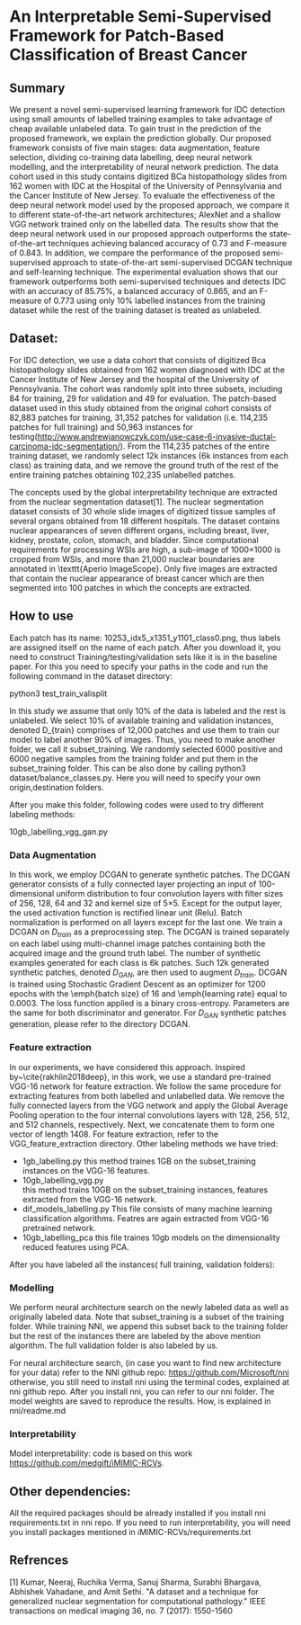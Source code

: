 # An Interpretable Semi-Supervised Framework for Patch-Based Classification of Breast Cancer

## Summary

We present a novel semi-supervised learning framework for IDC detection using small amounts of labelled training examples to take advantage of cheap available unlabeled data. To gain trust in the prediction of the proposed framework, we explain the prediction globally. Our proposed framework consists of five main stages: data augmentation, feature selection, dividing co-training data labelling, deep neural network modelling, and the interpretability of neural network prediction. The data cohort used in this study contains digitized BCa histopathology slides from 162 women with IDC at the Hospital of the University of Pennsylvania and the Cancer Institute of New Jersey. To evaluate the effectiveness of the deep neural network model used by the proposed approach, we compare it to different state-of-the-art network architectures; AlexNet and a shallow VGG network trained only on the labelled data. The results show that the deep neural network used in our proposed approach outperforms the state-of-the-art techniques achieving balanced accuracy of 0.73 and F-measure of 0.843. In addition, we compare the performance of the proposed semi-supervised approach to state-of-the-art semi-supervised DCGAN technique and self-learning technique. The experimental evaluation shows that our framework outperforms both semi-supervised techniques and detects IDC with an accuracy of 85.75\%, a balanced accuracy of 0.865, and an F-measure of 0.773 using only 10\% labelled instances from the training dataset while the rest of the training dataset is treated as unlabeled.

## Dataset:
For IDC detection, we use a data cohort that consists of digitized Bca histopathology slides obtained from 162 women diagnosed with IDC at the Cancer Institute of New Jersey and the hospital of the University of Pennsylvania. The cohort was randomly split into three subsets, including 84 for training, 29 for validation and 49 for evaluation. The patch-based dataset used in this study obtained from the original cohort consists of 82,883 patches for training, 31,352 patches for validation (i.e. 114,235 patches for full training) and 50,963 instances for testing(http://www.andrewjanowczyk.com/use-case-6-invasive-ductal-carcinoma-idc-segmentation/). From the 114,235 patches of the entire training dataset, we randomly select 12k instances (6k instances from each class) as training data, and we remove the ground truth of the rest of the entire training patches obtaining 102,235 unlabelled patches. 

The concepts used by the global interpretability technique are extracted from the nuclear segmentation dataset[1]. The nuclear segmentation dataset consists of 30 whole slide images of digitized tissue samples of several organs obtained from 18 different hospitals. The dataset contains nuclear appearances of seven different organs, including breast, liver, kidney, prostate, colon, stomach, and bladder. Since computational requirements for processing WSIs are high, a sub-image of 1000$\times$1000 is cropped from WSIs, and more than 21,000 nuclear boundaries are annotated in \texttt{Aperio ImageScope}. Only five images are extracted that contain the nuclear appearance of breast cancer which are then segmented into 100 patches in which the concepts are extracted.

## How to use 
Each patch has its name: 10253_idx5_x1351_y1101_class0.png, thus labels are assigned itself on the name 
of each patch. After you download it, you need to construct Training/testing/validation sets like it is in the baseline 
paper. For this you need to specify your paths in the code and run the following command in the dataset 
directory:
 
python3 test_train_valisplit



In this study we assume that only 10% of the data is labeled and the rest is unlabeled. We select 10% of available
training and validation instances, denoted D_{train} comprises of 12,000 patches and use them to train our model to label another 90%
of images. Thus, you need to make another folder, we call it subset_training.
We randomly selected 6000 positive and 6000 negative samples from the training folder and put them in the subset_training folder.
This can be also done by calling python3 dataset/balance_classes.py. Here you will need to specify your own origin,destination folders.

After you make this folder, following codes were used to try different labeling methods:

10gb_labelling_vgg_gan.py 

### Data Augmentation

In this work, we employ DCGAN to generate synthetic patches. The DCGAN generator consists of a fully connected layer projecting an input of 100-dimensional uniform distribution to four convolution layers with filter sizes of 256, 128, 64 and 32 and kernel size of 5$\times$5. Except for the output layer, the used activation function is rectified linear unit (Relu). Batch normalization is performed on all layers except for the last one. We train a DCGAN on $D_{train}$ as a preprocessing step. The DCGAN is trained separately on each label using multi-channel image patches containing both the acquired image and the ground truth label. The number of synthetic examples generated for each class is 6k patches. Such 12k generated synthetic patches, denoted $D_{GAN}$, are then used to augment $D_{train}$. DCGAN is trained using Stochastic Gradient Descent as an optimizer for 1200 epochs with the \emph{batch size} of 16 and \emph{learning rate} equal to 0.0003. The loss function applied is a binary cross-entropy. Parameters are the same for both discriminator and generator. For $D_{GAN}$ synthetic patches generation, please refer to the directory DCGAN.

### Feature extraction

In our experiments, we have considered this approach. Inspired by~\cite{rakhlin2018deep}, in this work, we use a standard pre-trained VGG-16 network for feature extraction. We follow the same procedure for extracting features from both labelled and unlabelled data. We remove the fully connected layers from the VGG network and apply the Global Average Pooling operation to the four internal convolutions layers with 128, 256, 512, and 512 channels, respectively. Next, we concatenate them to form one vector of length 1408. For feature extraction, refer to the VGG_feature_extraction directory. Other labeling methods we have tried:
 * 1gb_labelling.py
    this method traines 1GB on the subset_training instances on the VGG-16 features.
* 10gb_labelling_vgg.py   
    this method trains 10GB on the subset_training instances, features extracted 
    from  the VGG-16 network.
* dif_models_labelling.py
    This file consists of many machine learning classification algorithms. Featres are
    again extracted from VGG-16 pretrained network.
* 10gb_labelling_pca
    this file traines 10gb models on the dimensionality reduced features using PCA.

After you have labeled all the instances( full training, validation folders):

### Modelling
We perform neural architecture search on the newly labeled data as well as originally labeled
data. Note that subset_training is a subset of the training folder. While training NNI,
we append this subset back to the training folder but the rest of the instances there are
labeled by the above mention algorithm. The full validation folder is also labeled by us.

For neural architecture search, (in case you want to find new architecture for your data)
refer to the NNI github repo:
    https://github.com/Microsoft/nni
otherwise, you still need to install nni using the terminal codes, explained at nni github repo.
After you install nni, you can refer to our nni folder. The model weights are saved to reproduce 
the results. How, is explained in nni/readme.md
### Interpretability

Model interpretability: code is based on this work https://github.com/medgift/iMIMIC-RCVs.

## Other dependencies:
All the required packages should be already installed if you install nni requirements.txt in nni repo.
If you need to run interpretability, you will need you install packages mentioned in iMIMIC-RCVs/requirements.txt

## Refrences
[1] Kumar, Neeraj, Ruchika Verma, Sanuj Sharma, Surabhi Bhargava, Abhishek Vahadane, and Amit Sethi. "A dataset and a technique for generalized nuclear segmentation for computational pathology." IEEE transactions on medical imaging 36, no. 7 (2017): 1550-1560

    
    
